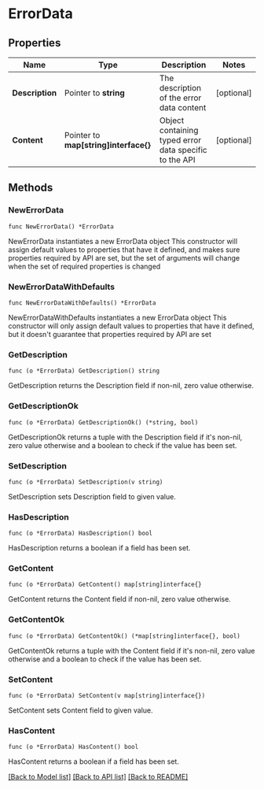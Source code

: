 # ErrorData

## Properties

Name | Type | Description | Notes
------------ | ------------- | ------------- | -------------
**Description** | Pointer to **string** | The description of the error data content | [optional] 
**Content** | Pointer to **map[string]interface{}** | Object containing typed error data specific to the API | [optional] 

## Methods

### NewErrorData

`func NewErrorData() *ErrorData`

NewErrorData instantiates a new ErrorData object
This constructor will assign default values to properties that have it defined,
and makes sure properties required by API are set, but the set of arguments
will change when the set of required properties is changed

### NewErrorDataWithDefaults

`func NewErrorDataWithDefaults() *ErrorData`

NewErrorDataWithDefaults instantiates a new ErrorData object
This constructor will only assign default values to properties that have it defined,
but it doesn't guarantee that properties required by API are set

### GetDescription

`func (o *ErrorData) GetDescription() string`

GetDescription returns the Description field if non-nil, zero value otherwise.

### GetDescriptionOk

`func (o *ErrorData) GetDescriptionOk() (*string, bool)`

GetDescriptionOk returns a tuple with the Description field if it's non-nil, zero value otherwise
and a boolean to check if the value has been set.

### SetDescription

`func (o *ErrorData) SetDescription(v string)`

SetDescription sets Description field to given value.

### HasDescription

`func (o *ErrorData) HasDescription() bool`

HasDescription returns a boolean if a field has been set.

### GetContent

`func (o *ErrorData) GetContent() map[string]interface{}`

GetContent returns the Content field if non-nil, zero value otherwise.

### GetContentOk

`func (o *ErrorData) GetContentOk() (*map[string]interface{}, bool)`

GetContentOk returns a tuple with the Content field if it's non-nil, zero value otherwise
and a boolean to check if the value has been set.

### SetContent

`func (o *ErrorData) SetContent(v map[string]interface{})`

SetContent sets Content field to given value.

### HasContent

`func (o *ErrorData) HasContent() bool`

HasContent returns a boolean if a field has been set.


[[Back to Model list]](../README.md#documentation-for-models) [[Back to API list]](../README.md#documentation-for-api-endpoints) [[Back to README]](../README.md)


